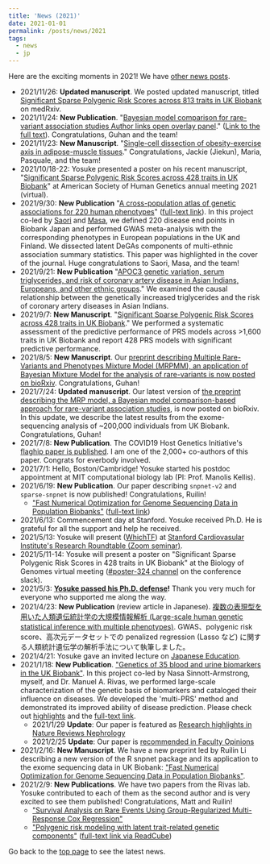 ```yaml
---
title: 'News (2021)'
date: 2021-01-01
permalink: /posts/news/2021
tags:
  - news
  - jp
---
```


Here are the exciting moments in 2021! We have [other news posts](/tags/#news).

- 2021/11/26: **Updated manuscript**. We posted updated manuscript, titled [Significant Sparse Polygenic Risk Scores across 813 traits in UK Biobank](/publication/preprint-2021-09-06-PRSmap) on medRxiv.
- 2021/11/24: **New Publication**. "[Bayesian model comparison for rare-variant association studies
Author links open overlay panel](/publication/2021-11-25-MRP)." ([Link to the full text](https://authors.elsevier.com/c/1e863geW~j2B)). Congratulations, Guhan and the team!
- 2021/11/23: **New Manuscript**. "[Single-cell dissection of obesity-exercise axis in adipose-muscle tissues](/publication/preprint-2021-11-24-scMetab)." Congratulations, Jackie (Jiekun), Maria, Pasquale, and the team!
- 2021/10/18-22: Yosuke presented a poster on his recent manuscript, "[Significant Sparse Polygenic Risk Scores across 428 traits in UK Biobank](/publication/preprint-2021-09-06-PRSmap)" at American Society of Human Genetics annual meeting 2021 (virtual).
- 2021/9/30: **New Publication** "[A cross-population atlas of genetic associations for 220 human phenotypes](/publication/2021-09-30-DeGAs-BBJ)" ([full-text link](https://rdcu.be/cyG6p)). In this project co-led by [Saori](https://twitter.com/saorisakaue) and [Masa](https://mkanai.github.io/), we defined 220 disease end points in Biobank Japan and performed GWAS meta-analysis with the corresponding phenotypes in European populations in the UK and Finland. We dissected latent DeGAs components of multi-ethnic association summary statistics. This paper was highlighted in the cover of the journal. Huge congratulations to Saori, Masa, and the team!
- 2021/9/21: **New Publication** "[APOC3 genetic variation, serum triglycerides, and risk of coronary artery disease in Asian Indians, Europeans, and other ethnic groups](/publication/2021-09-21-ApoC3)." We examined the causal relationship between the genetically increased triglycerides and the risk of coronary artery diseases in Asian Indians.
- 2021/9/7: **New Manuscript**. "[Significant Sparse Polygenic Risk Scores across 428 traits in UK Biobank](/publication/preprint-2021-09-06-PRSmap)." We performed a systematic assessment of the predictive performance of PRS models across >1,600 traits in UK Biobank and report 428 PRS models with significant predictive performance.
- 2021/8/5: **New Manuscript**. Our [preprint describing Multiple Rare-Variants and Phenotypes Mixture Model (MRPMM), an application of Bayesian Mixture Model for the analysis of rare-variants is now posted on bioRxiv](/publication/preprint-2021-08-05-MRPMM). Congratulations, Guhan!
- 2021/7/24: **Updated manuscript**. Our latest version of [the preprint describing the MRP model, a Bayesian model comparison-based approach for rare-variant association studies](/publication/preprint-2021-07-24-MRP), is now posted on bioRxiv. In this update, we describe the latest results from the exome-sequencing analysis of ~200,000 individuals from UK Biobank. Congratulations, Guhan!
- 2021/7/8: **New Publication**. The COVID19 Host Genetics Initiative's [flaghip paper is published](/publication/2021-07-08-covid19HGI). I am one of the 2,000+ co-authors of this paper. Congrats for everbody involved.
- 2021/7/1: Hello, Boston/Cambridge! Yosuke started his postdoc appointment at MIT computational biology lab (PI: Prof. Manolis Kellis).
- 2021/6/19: **New Publication**. Our paper describing `snpnet-v2` and `sparse-snpnet` is now published! Congratulations, Ruilin!
  - ["Fast Numerical Optimization for Genome Sequencing Data in Population Biobanks"](/publication/2021-06-19-snpnet-v2) ([full-text link](https://academic.oup.com/bioinformatics/advance-article/doi/10.1093/bioinformatics/btab452/6306404?guestAccessKey=fdacd437-9789-4223-8731-86e413f879db))
- 2021/6/13: Commencement day at Stanford. Yosuke received Ph.D. He is grateful for all the support and help he received.
- 2021/5/13: Yosuke will present ([WhichTF](/publication/preprint-2019-08-20-whichtf)) at [Stanford Cardiovasular Institute's Research Roundtable (Zoom seminar)](/talks/2021-05-13-CVI).
- 2021/5/11-14: Yosuke will present a poster on "Significant Sparse Polygenic Risk Scores in 428 traits in UK Biobank" at the Biology of Genomes virtual meeting ([#poster-324 channel](https://cshlmc-genome21.slack.com/app_redirect?channel=poster-324) on the conference slack).
- 2021/5/3: **[Yosuke passed his Ph.D. defense](/talks/2021-05-03-PhD-defense)!** Thank you very much for everyone who supported me along the way.
- 2021/4/23: **New Publication** (review article in Japanese). [複数の表現型を用いた人類遺伝統計学の大規模情報解析 (Large-scale human genetic statistical inference with multiple phenotypes)](/publication/2021-04-23-JSBi-review). GWAS、polygenic risk score、高次元データセットでの penalized regression (Lasso など) に関する人類統計遺伝学の解析手法について執筆しました。
- 2021/4/21: Yosuke gave an invited lecture on [Japanese Education](/teaching/2021-04-21-ENGR159Q).
- 2021/1/18: **New Publication**. ["Genetics of 35 blood and urine biomarkers in the UK Biobank"](/publication/2021-01-18-biomarkers). In this project co-led by Nasa Sinnott-Armstrong, myself, and Dr. Manuel A. Rivas, we performed large-scale characterization of the genetic basis of biomarkers and cataloged their influence on diseases. We developed the 'multi-PRS' method and demonstrated its improved ability of disease prediction. Please check out [highlights](/publication/2021-01-18-biomarkers) and the [full-text link](https://rdcu.be/cdMmM).
  - 2021/1/29 **Update**: Our paper is featured as [Research highlights in Nature Reviews Nephrology](https://doi.org/10.1038/s41581-021-00400-y)
  - 2021/2/25 **Update**: Our paper is [recommended in Faculty Opinions](https://facultyopinions.com/prime/739382438?key=f7aXbm1AwTY4cdc)
- 2021/2/16: **New Manuscript**. We have a new preprint led by Ruilin Li describing a new version of the R snpnet package and its application to the exome sequencing data in UK Biobank: ["Fast Numerical Optimization for Genome Sequencing Data in Population Biobanks"](/publication/preprint_2021-02-16-snpnet-v2).
- 2021/2/9: **New Publications**. We have two papers from the Rivas lab. Yosuke contributed to each of them as the second author and is very excited to see them published! Congratulations, Matt and Ruilin!
  - ["Survival Analysis on Rare Events Using Group-Regularized Multi-Response Cox Regression"](/publication/2021-02-09-mr-cox)
  - ["Polygenic risk modeling with latent trait-related genetic components"](/publication/2021-02-08-dPRS) ([full-text link via ReadCube](https://rdcu.be/ceXyy))

Go back to the [top page](/) to see the latest news.

